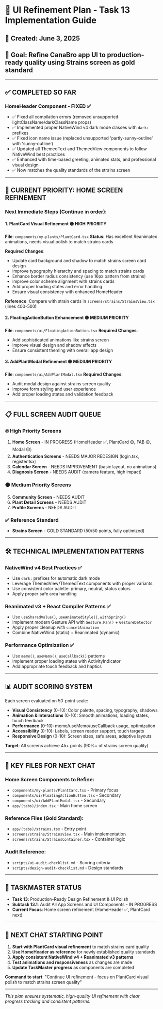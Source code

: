 # 🎨 UI Refinement Plan - Task 13 Implementation Guide

## 📅 Created: June 3, 2025
## 🎯 Goal: Refine CanaBro app UI to production-ready quality using Strains screen as gold standard

---

## ✅ COMPLETED SO FAR

### HomeHeader Component - FIXED ✅
- ✅ Fixed all compilation errors (removed unsupported lightClassName/darkClassName props)
- ✅ Implemented proper NativeWind v4 dark mode classes with `dark:` prefixes
- ✅ Fixed icon name issue (replaced unsupported 'partly-sunny-outline' with 'sunny-outline')
- ✅ Updated all ThemedText and ThemedView components to follow NativeWind best practices
- ✅ Enhanced with time-based greeting, animated stats, and professional visual design
- ✅ Now matches the quality standards of the strains screen

---

## 🎯 CURRENT PRIORITY: HOME SCREEN REFINEMENT

### Next Immediate Steps (Continue in order):

#### 1. **PlantCard Visual Refinement** 🟡 HIGH PRIORITY
**File**: `components/my-plants/PlantCard.tsx`
**Status**: Has excellent Reanimated animations, needs visual polish to match strains cards

**Required Changes**:
- Update card background and shadow to match strains screen card design
- Improve typography hierarchy and spacing to match strains cards
- Enhance border radius consistency (use 16px pattern from strains)
- Improve color scheme alignment with strains cards
- Add proper loading states and error handling
- Ensure visual consistency with enhanced HomeHeader

**Reference**: Compare with strain cards in `screens/strains/StrainsView.tsx` (lines 400-500)

#### 2. **FloatingActionButton Enhancement** 🟡 MEDIUM PRIORITY
**File**: `components/ui/FloatingActionButton.tsx`
**Required Changes**:
- Add sophisticated animations like strains screen
- Improve visual design and shadow effects
- Ensure consistent theming with overall app design

#### 3. **AddPlantModal Refinement** 🟡 MEDIUM PRIORITY
**File**: `components/ui/AddPlantModal.tsx`
**Required Changes**:
- Audit modal design against strains screen quality
- Improve form styling and user experience
- Add proper loading states and validation feedback

---

## 📋 FULL SCREEN AUDIT QUEUE

### 🔥 High Priority Screens
1. **Home Screen** - IN PROGRESS (HomeHeader ✅, PlantCard 🟡, FAB 🟡, Modal 🟡)
2. **Authentication Screens** - NEEDS MAJOR REDESIGN (login.tsx, register.tsx)
3. **Calendar Screen** - NEEDS IMPROVEMENT (basic layout, no animations)
4. **Diagnosis Screen** - NEEDS AUDIT (camera feature, high impact)

### 🟠 Medium Priority Screens
5. **Community Screen** - NEEDS AUDIT
6. **Plant Detail Screens** - NEEDS AUDIT  
7. **Profile Screens** - NEEDS AUDIT

### ✅ Reference Standard
- **Strains Screen** - GOLD STANDARD (50/50 points, fully optimized)

---

## 🛠 TECHNICAL IMPLEMENTATION PATTERNS

### NativeWind v4 Best Practices ✅
- Use `dark:` prefixes for automatic dark mode
- Leverage ThemedView/ThemedText components with proper variants
- Use consistent color palette: primary, neutral, status colors
- Apply proper safe area handling

### Reanimated v3 + React Compiler Patterns ✅
- Use `useSharedValue()`, `useAnimatedStyle()`, `withSpring()`
- Implement modern Gesture API with `Gesture.Pan()` + `GestureDetector`
- Apply proper cleanup with `cancelAnimation`
- Combine NativeWind (static) + Reanimated (dynamic)

### Performance Optimization ✅
- Use `memo()`, `useMemo()`, `useCallback()` patterns
- Implement proper loading states with ActivityIndicator
- Add appropriate touch feedback and haptics

---

## 📊 AUDIT SCORING SYSTEM

Each screen evaluated on 50-point scale:
- **Visual Consistency** (0-10): Color palette, spacing, typography, shadows
- **Animation & Interactions** (0-10): Smooth animations, loading states, touch feedback  
- **Performance** (0-10): memo/useMemo/useCallback usage, optimization
- **Accessibility** (0-10): Labels, screen reader support, touch targets
- **Responsive Design** (0-10): Screen sizes, safe areas, adaptive layouts

**Target**: All screens achieve 45+ points (90%+ of strains screen quality)

---

## 📁 KEY FILES FOR NEXT CHAT

### Home Screen Components to Refine:
- `components/my-plants/PlantCard.tsx` - Primary focus
- `components/ui/FloatingActionButton.tsx` - Secondary
- `components/ui/AddPlantModal.tsx` - Secondary
- `app/(tabs)/index.tsx` - Main home screen

### Reference Files (Gold Standard):
- `app/(tabs)/strains.tsx` - Entry point
- `screens/strains/StrainsView.tsx` - Main implementation
- `screens/strains/StrainsContainer.tsx` - Container logic

### Audit Reference:
- `scripts/ui-audit-checklist.md` - Scoring criteria
- `scripts/design-audit-checklist.md` - Design standards

---

## 🎯 TASKMASTER STATUS

- **Task 13**: Production-Ready Design Refinement & UI Polish
- **Subtask 13.1**: Audit All App Screens and UI Components - IN PROGRESS
- **Current Focus**: Home screen refinement (HomeHeader ✅, PlantCard next)

---

## 🚀 NEXT CHAT STARTING POINT

1. **Start with PlantCard visual refinement** to match strains card quality
2. **Use HomeHeader as reference** for newly established quality standards  
3. **Apply consistent NativeWind v4 + Reanimated v3 patterns**
4. **Test animations and responsiveness** as changes are made
5. **Update TaskMaster progress** as components are completed

**Command to start**: "Continue UI refinement - focus on PlantCard visual polish to match strains screen quality"

---

*This plan ensures systematic, high-quality UI refinement with clear progress tracking and consistent patterns.*
